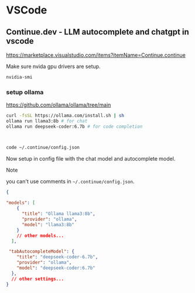 # VSCode





## Continue.dev - LLM autocomplete and chatgpt in vscode

https://marketplace.visualstudio.com/items?itemName=Continue.continue


Make sure nvida gpu drivers are setup.

```bash
nvidia-smi
```

###  setup ollama

https://github.com/ollama/ollama/tree/main


```bash
curl -fsSL https://ollama.com/install.sh | sh
ollama run llama3:8b # for chat
ollama run deepseek-coder:6.7b # for code completion



code ~/.continue/config.json
```

Now setup in config file with the chat model and autocomplete model.

> [!NOTE]
>  you can't use comments in `~/.continue/config.json`.

```json
{ 
    
"models": [
    {
      "title": "Ollama llama3:8b",
      "provider": "ollama",
      "model": "llama3:8b"
    }
    // other models...
  ],

 "tabAutocompleteModel": {
    "title": "deepseek-coder-6.7b",
    "provider": "ollama",
    "model": "deepseek-coder:6.7b"
  },
  // other settings...
}
```
